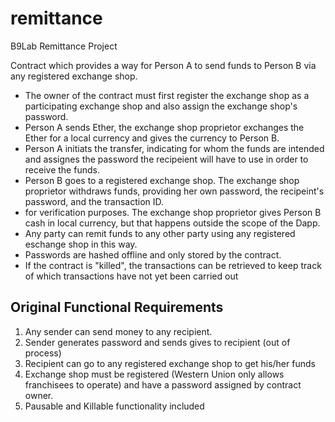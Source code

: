 # remittance
B9Lab Remittance Project

Contract which provides a way for Person A to send funds to Person B via any registered exchange shop.
 * The owner of the contract must first register the exchange shop as a participating exchange shop and also assign the exchange shop's password.
 * Person A sends Ether, the exchange shop proprietor exchanges the Ether for a local currency and gives the currency to Person B.
 * Person A initiats the transfer, indicating for whom the funds are intended and assignes the password the recipeient will have to use in order to receive the funds.
 * Person B goes to a registered exchange shop. The exchange shop proprietor withdraws funds, providing her own password, the recipeint's password, and the transaction ID.
 * for verification purposes. The exchange shop proprietor gives Person B cash in local currency, but that happens outside the scope of the Dapp.
 * Any party can remit funds to any other party using any registered eschange shop in this way.
 * Passwords are hashed offline and only stored by the contract.
 * If the contract is "killed", the transactions can be retrieved to keep track of which transactions have not yet been carried out

## Original Functional Requirements
1. Any sender can send money to any recipient. 
2. Sender generates password and sends gives to recipient (out of process)
3. Recipient can go to any registered exchange shop to get his/her funds
4. Exchange shop must be registered (Western Union only allows franchisees to operate) and have a password assigned by contract owner.
5. Pausable and Killable functionality included


